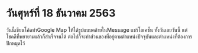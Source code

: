 # วันศุหร์ที่ 18 ธันวาคม 2563
วันนี้เขียนโค้ดทำGoogle Map ให้ได้รูปแบบคล้ายในMessage แชร์โลเคชั่น ทั้งวันเลยวันนี้ แต่โชคดีที่พยายามแล้วก็สำเร็จจนได้ ต่อไปก็จะทำส่วนของที่อยู่ตามตำแหน่งปัจจุบันและตำแหน่งที่ต้องการปักหมุดไว้